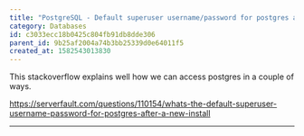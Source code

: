 ```yaml
---
title: "PostgreSQL - Default superuser username/password for postgres after a new install?"
category: Databases
id: c3033ecc18b0425c804fb91db8dde306
parent_id: 9b25af2004a74b3bb25339d0e64011f5
created_at: 1582543013830
---
```


This stackoverflow explains well how we can access postgres in a couple of ways.

https://serverfault.com/questions/110154/whats-the-default-superuser-username-password-for-postgres-after-a-new-install

---
                